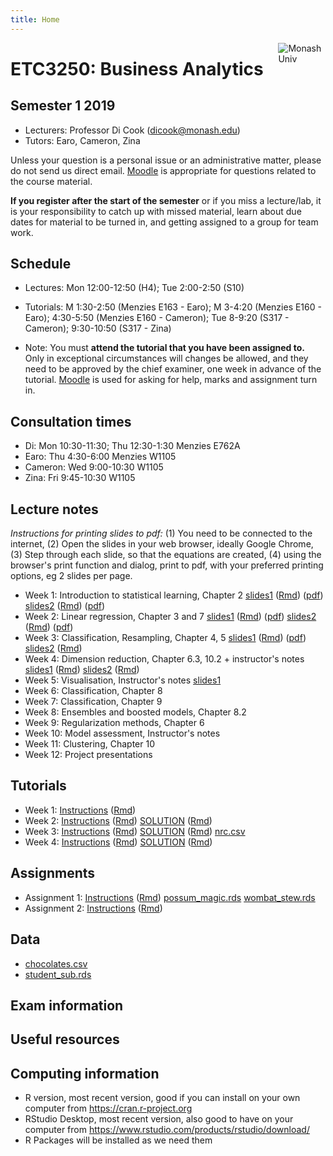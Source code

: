 ```yaml
---
title: Home
---
```


[<img src="img/M.png" style="max-width:15%;min-width:40px;float:right;" alt="Monash Univ" />](https://monash.edu)

# ETC3250: Business Analytics

## Semester 1 2019

- Lecturers: Professor Di Cook (dicook@monash.edu)
- Tutors: Earo, Cameron, Zina

Unless your question is a personal issue or an administrative matter, please do not send us direct email. [Moodle](https://lms.monash.edu/course/view.php?id=49079) is appropriate for questions related to the course material.

**If you register after the start of the semester** or if you miss a lecture/lab, it is your responsibility to catch up with missed material, learn about due dates for material to be turned in, and getting assigned to a group for team work. 

## Schedule

- Lectures: Mon 12:00-12:50 (H4); Tue 2:00-2:50  (S10)

- Tutorials: M 1:30-2:50 (Menzies E163 - Earo); M 3-4:20
  (Menzies E160 - Earo); 4:30-5:50 (Menzies E160 - Cameron); Tue
  8-9:20 (S317 - Cameron); 9:30-10:50 (S317 - Zina)
- Note: You must **attend the tutorial that you have been assigned to.** Only in exceptional circumstances will changes be allowed, and they need to be approved by the chief examiner, one week in advance of the tutorial. [Moodle](https://lms.monash.edu/course/view.php?id=49079) is used for asking for help, marks and assignment turn in. 

## Consultation times

- Di: Mon 10:30-11:30; Thu 12:30-1:30 Menzies E762A
- Earo: Thu 4:30-6:00 Menzies W1105
- Cameron: Wed 9:00-10:30 W1105
- Zina: Fri 9:45-10:30 W1105

## Lecture notes

*Instructions for printing slides to pdf:* (1) You need to be connected to the internet, (2) Open the slides in your web browser, ideally Google Chrome, (3) Step through each slide, so that the equations are created, (4) using the browser's print function and dialog, print to pdf, with your preferred printing options, eg 2 slides per page.

- Week 1: Introduction to statistical learning, Chapter 2 [slides1](http://monba.dicook.org/lectures/week1/introduction.html) ([Rmd](http://monba.dicook.org/lectures/week1/introduction.Rmd)) ([pdf](http://monba.dicook.org/lectures/week1/introduction.pdf)) [slides2](http://monba.dicook.org/lectures/week1/statlearn.html) ([Rmd](http://monba.dicook.org/lectures/week1/statlearn.Rmd))
([pdf](http://monba.dicook.org/lectures/week1/statlearn.pdf))
- Week 2: Linear regression, Chapter 3 and 7 [slides1](http://monba.dicook.org/lectures/week2/linear-regression.html) ([Rmd](http://monba.dicook.org/lectures/week2/linear-regression.Rmd))
([pdf](http://monba.dicook.org/lectures/week2/linear-regression.pdf))
[slides2](http://monba.dicook.org/lectures/week2/flexible-regression.html) ([Rmd](http://monba.dicook.org/lectures/week2/flexible-regression.Rmd))
([pdf](http://monba.dicook.org/lectures/week2/flexible-regression.pdf))
- Week 3: Classification, Resampling, Chapter 4, 5 [slides1](http://monba.dicook.org/lectures/week3/classification.html) ([Rmd](http://monba.dicook.org/lectures/week3/classification.Rmd)) ([pdf](http://monba.dicook.org/lectures/week3/classification.pdf))
[slides2](http://monba.dicook.org/lectures/week3/resampling.html) ([Rmd](http://monba.dicook.org/lectures/week3/resampling.Rmd)) 
- Week 4: Dimension reduction, Chapter 6.3, 10.2 + instructor's notes
[slides1](http://monba.dicook.org/lectures/week4/dimension_reduction.html) ([Rmd](http://monba.dicook.org/lectures/week4/dimension_reduction.Rmd)) 
[slides2](http://monba.dicook.org/lectures/week4/dimension_reduction_more.html) ([Rmd](http://monba.dicook.org/lectures/week4/dimension_reduction_more.Rmd)) 
- Week 5: Visualisation, Instructor's notes
[slides1](http://monba.dicook.org/lectures/week5/visualisation.html) 
- Week 6: Classification,  Chapter 8
- Week 7: Classification, Chapter 9
- Week 8: Ensembles and boosted models, Chapter 8.2
- Week 9: Regularization methods, Chapter 6
- Week 10: Model assessment, Instructor's notes
- Week 11: Clustering, Chapter 10
- Week 12: Project presentations

<!--
https://www.monash.edu/policy-bank/academic/education/learning-and-teaching
-->

## Tutorials

- Week 1: [Instructions](http://monba.dicook.org/labs/lab1.html) ([Rmd](http://monba.dicook.org/labs/lab1.Rmd))
- Week 2: [Instructions](http://monba.dicook.org/labs/lab2.html) ([Rmd](http://monba.dicook.org/labs/lab2.Rmd)) [SOLUTION](http://monba.dicook.org/labs/lab2_solution.html) ([Rmd](http://monba.dicook.org/labs/lab2_solution.Rmd)) 
- Week 3: [Instructions](http://monba.dicook.org/labs/lab3.html) ([Rmd](http://monba.dicook.org/labs/lab3.Rmd)) [SOLUTION](http://monba.dicook.org/labs/lab3_solution.html) ([Rmd](http://monba.dicook.org/labs/lab3_solution.Rmd))  [nrc.csv](http://monba.dicook.org/labs/data/nrc.csv)
- Week 4: [Instructions](http://monba.dicook.org/labs/lab4.html) ([Rmd](http://monba.dicook.org/labs/lab4.Rmd)) [SOLUTION](http://monba.dicook.org/labs/lab4_solution.html) ([Rmd](http://monba.dicook.org/labs/lab4_solution.Rmd)) 

## Assignments

- Assignment 1: [Instructions](http://monba.dicook.org/assignments/assignment1.html) ([Rmd](http://monba.dicook.org/assignments/assignment1.Rmd)) [possum_magic.rds](http://monba.dicook.org/assignments/data/possum_magic.rds) [wombat_stew.rds](http://monba.dicook.org/assignments/data/wombat_stew.rds)
- Assignment 2: [Instructions](http://monba.dicook.org/assignments/assignment2.html) ([Rmd](http://monba.dicook.org/assignments/assignment2.Rmd))

## Data

- [chocolates.csv](http://monba.dicook.org/data/chocolates.csv)
- [student_sub.rds](http://monba.dicook.org/data/student_sub.rds)

<!--
## Download and view slides locally

Some of you may experience an issue about figures not showing in the slides. We have provided an R script to resolve this problem by viewing the slides locally. You could run the following snippet in R to download **week2 slides1**, for example. It will create a folder starting with `ETC3250-` on your `Desktop/`. You should be able to view the slides (no more missing figures) with any browser locally.

```r
source("http://monba.dicook.org/_render.R")
# change the URL to download different lecture slides
render_slides("http://monba.dicook.org/lectures/week2/linear-regression.html")
```
-->

## Exam information


## Useful resources



## Computing information

- R version, most recent version, good if you can install on your own computer from https://cran.r-project.org
- RStudio Desktop, most recent version, also good to have on your computer from https://www.rstudio.com/products/rstudio/download/
- R Packages will be installed as we need them

